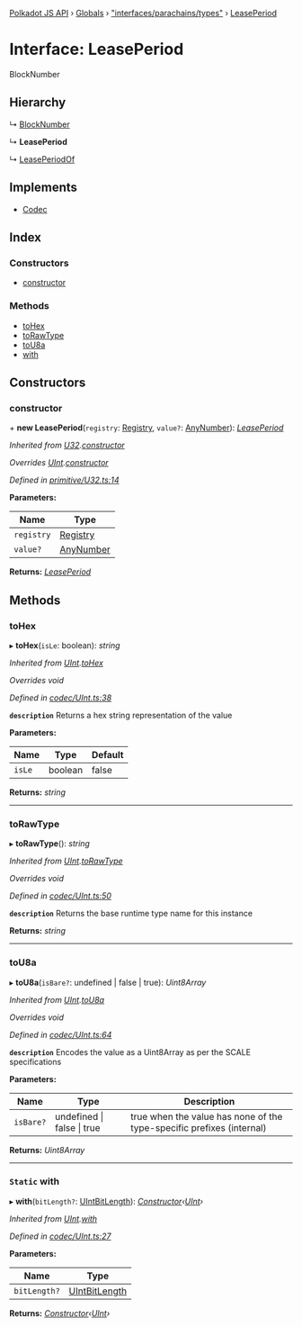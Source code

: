 [Polkadot JS API](../README.md) › [Globals](../globals.md) › ["interfaces/parachains/types"](../modules/_interfaces_parachains_types_.md) › [LeasePeriod](_interfaces_parachains_types_.leaseperiod.md)

# Interface: LeasePeriod

BlockNumber

## Hierarchy

  ↳ [BlockNumber](_interfaces_runtime_types_.blocknumber.md)

  ↳ **LeasePeriod**

  ↳ [LeasePeriodOf](_interfaces_parachains_types_.leaseperiodof.md)

## Implements

* [Codec](_types_.codec.md)

## Index

### Constructors

* [constructor](_interfaces_parachains_types_.leaseperiod.md#constructor)

### Methods

* [toHex](_interfaces_parachains_types_.leaseperiod.md#tohex)
* [toRawType](_interfaces_parachains_types_.leaseperiod.md#torawtype)
* [toU8a](_interfaces_parachains_types_.leaseperiod.md#tou8a)
* [with](_interfaces_parachains_types_.leaseperiod.md#static-with)

## Constructors

###  constructor

\+ **new LeasePeriod**(`registry`: [Registry](_types_.registry.md), `value?`: [AnyNumber](../modules/_types_.md#anynumber)): *[LeasePeriod](_interfaces_parachains_types_.leaseperiod.md)*

*Inherited from [U32](../classes/_primitive_u32_.u32.md).[constructor](../classes/_primitive_u32_.u32.md#constructor)*

*Overrides [UInt](../classes/_codec_uint_.uint.md).[constructor](../classes/_codec_uint_.uint.md#constructor)*

*Defined in [primitive/U32.ts:14](https://github.com/polkadot-js/api/blob/7f39c573ce/packages/types/src/primitive/U32.ts#L14)*

**Parameters:**

Name | Type |
------ | ------ |
`registry` | [Registry](_types_.registry.md) |
`value?` | [AnyNumber](../modules/_types_.md#anynumber) |

**Returns:** *[LeasePeriod](_interfaces_parachains_types_.leaseperiod.md)*

## Methods

###  toHex

▸ **toHex**(`isLe`: boolean): *string*

*Inherited from [UInt](../classes/_codec_uint_.uint.md).[toHex](../classes/_codec_uint_.uint.md#tohex)*

*Overrides void*

*Defined in [codec/UInt.ts:38](https://github.com/polkadot-js/api/blob/7f39c573ce/packages/types/src/codec/UInt.ts#L38)*

**`description`** Returns a hex string representation of the value

**Parameters:**

Name | Type | Default |
------ | ------ | ------ |
`isLe` | boolean | false |

**Returns:** *string*

___

###  toRawType

▸ **toRawType**(): *string*

*Inherited from [UInt](../classes/_codec_uint_.uint.md).[toRawType](../classes/_codec_uint_.uint.md#torawtype)*

*Overrides void*

*Defined in [codec/UInt.ts:50](https://github.com/polkadot-js/api/blob/7f39c573ce/packages/types/src/codec/UInt.ts#L50)*

**`description`** Returns the base runtime type name for this instance

**Returns:** *string*

___

###  toU8a

▸ **toU8a**(`isBare?`: undefined | false | true): *Uint8Array*

*Inherited from [UInt](../classes/_codec_uint_.uint.md).[toU8a](../classes/_codec_uint_.uint.md#tou8a)*

*Overrides void*

*Defined in [codec/UInt.ts:64](https://github.com/polkadot-js/api/blob/7f39c573ce/packages/types/src/codec/UInt.ts#L64)*

**`description`** Encodes the value as a Uint8Array as per the SCALE specifications

**Parameters:**

Name | Type | Description |
------ | ------ | ------ |
`isBare?` | undefined &#124; false &#124; true | true when the value has none of the type-specific prefixes (internal)  |

**Returns:** *Uint8Array*

___

### `Static` with

▸ **with**(`bitLength?`: [UIntBitLength](../modules/_codec_abstractint_.md#uintbitlength)): *[Constructor](_types_.constructor.md)‹[UInt](../classes/_codec_uint_.uint.md)›*

*Inherited from [UInt](../classes/_codec_uint_.uint.md).[with](../classes/_codec_uint_.uint.md#static-with)*

*Defined in [codec/UInt.ts:27](https://github.com/polkadot-js/api/blob/7f39c573ce/packages/types/src/codec/UInt.ts#L27)*

**Parameters:**

Name | Type |
------ | ------ |
`bitLength?` | [UIntBitLength](../modules/_codec_abstractint_.md#uintbitlength) |

**Returns:** *[Constructor](_types_.constructor.md)‹[UInt](../classes/_codec_uint_.uint.md)›*
